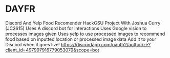 # DAYFR
Discord And Yelp Food Recomender 
HackGSU Project With Joshua Curry (JC2615)
Uses A discord bot for interactions
Uses Google vision to processes images given
Uses yelp to use processed images to recommend food based on inputted location or processed image data 
Add it to your Discord when it goes live! https://discordapp.com/oauth2/authorize?client_id=497997916779053079&scope=bot
